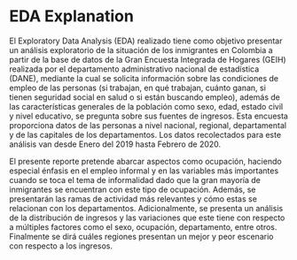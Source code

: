 # EDA Explanation

El Exploratory Data Analysis (EDA) realizado tiene como objetivo presentar un análisis exploratorio de la situación de los inmigrantes en Colombia a partir de la base de datos de la Gran Encuesta Integrada de Hogares (GEIH) realizada por el departamento administrativo nacional de estadística (DANE), mediante la cual se solicita información sobre las condiciones de empleo de las personas (si trabajan, en qué trabajan, cuánto ganan, si tienen seguridad social en salud o si están buscando empleo), además de las características generales de la población como sexo, edad, estado civil y nivel educativo, se pregunta sobre sus fuentes de ingresos. Esta encuesta proporciona datos de las personas a nivel nacional, regional, departamental y de las capitales de los departamentos. Los datos recolectados para este análisis van desde Enero del 2019 hasta Febrero de 2020. 

El presente reporte pretende abarcar aspectos como ocupación, haciendo especial énfasis en el empleo informal y en las variables más importantes cuando se toca el tema de informalidad dado que la gran mayoría de inmigrantes se encuentran con este tipo de ocupación. Además, se presentarán las ramas de actividad más relevantes y cómo estas se relacionan con los departamentos. Adicionalmente, se presenta un análisis de la distribución de ingresos y las variaciones que este tiene con respecto a múltiples factores como el sexo, ocupación, departamento, entre otros. Finalmente se dirá cuáles regiones presentan un mejor y peor escenario con respecto a los ingresos.